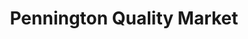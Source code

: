 ---
title: "Pennington Quality Market"
url: /pennington/pennington-quality-market/
shop: supermarket
---
